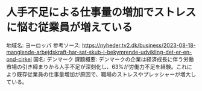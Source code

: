 # 人手不足による仕事量の増加でストレスに悩む従業員が増えている

地域名: ヨーロッパ
参考ソース: https://nyheder.tv2.dk/business/2023-08-18-manglende-arbejdskraft-har-sat-skub-i-bekymrende-udvikling-det-er-en-ond-cirkel
国名: デンマーク
課題概要: デンマークの企業は経済成長に伴う労働市場の引き締まりから人手不足が深刻化し、63%が労働力不足を経験。これにより既存従業員の仕事量増加が原因で、職場のストレスやプレッシャーが増大している。